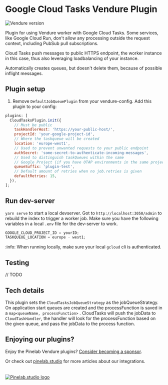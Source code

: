 # Google Cloud Tasks Vendure Plugin

![Vendure version](https://img.shields.io/npm/dependency-version/vendure-plugin-google-cloud-tasks/dev/@vendure/core)

Plugin for using Vendure worker with Google Cloud Tasks. Some services, like Google Cloud Run,
don't allow any processing outside the request context, including PubSub pull subscriptions.

Cloud Tasks push messages to public HTTPS endpoint, the worker instance in this case, thus also leveraging loadbalancing of your instance.

Automatically creates queues, but doesn't delete them, because of possible inflight messages.

## Plugin setup

1. Remove `DefaultJobQueuePlugin` from your vendure-config.
   Add this plugin to your config:

```js
plugins: [
  CloudTasksPlugin.init({
    // Must be public
    taskHandlerHost: 'https://your-public-host/',
    projectId: 'your-google-project-id',
    // Where the taskqueue will be created
    location: 'europe-west1',
    // Used to prevent unwanted requests to your public endpoint
    authSecret: 'some-secret-to-authenticate-incoming-messages',
    // Used to distinguish taskQueues within the same
    // Google Project (if you have OTAP environments in the same project for example)
    queueSuffix: 'plugin-test',
    // Default amount of retries when no job.retries is given
    defaultRetries: 15,
  }),
];
```

## Run dev-server

`yarn serve` to start a local devserver.
Got to `http://localhost:3050/admin` to rebuild the index to trigger a worker job.
Make sure you have the following variables in a local `.env` file for the dev-server to work.

```js
GOOGLE_CLOUD_PROJECT_ID = yourID;
TASKQUEUE_LOCATION = europe - west1;
```

:info: When running locally, make sure your local `gcloud` cli is authenticated.

## Testing

// TODO

## Tech details

This plugin sets the `CloudTasksJobQueueStrategy` as the jobQueueStrategy.
On application start queues are created and the processFunction is saved in a `map<queueName, processFunction>` .
CloudTasks will push the jobData to `CloudTaskHandler`, the handler will look for the processFunction based on the given queue,
and pass the jobData to the process function.

## Enjoying our plugins?

Enjoy the Pinelab Vendure plugins? [Consider becoming a sponsor](https://github.com/sponsors/Pinelab-studio).

Or check out [pinelab.studio](https://pinelab.studio) for more articles about our integrations.
<br/>
<br/>
<br/>
[![Pinelab.studio logo](https://pinelab.studio/assets/img/favicon.png)](https://pinelab.studio)
